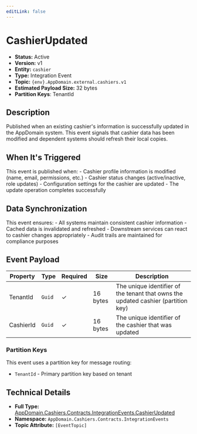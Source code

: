 ```yaml
---
editLink: false
---
```


# CashierUpdated

-   **Status:** Active
-   **Version:** v1
-   **Entity:** `cashier`
-   **Type:** Integration Event
-   **Topic:** `{env}.AppDomain.external.cashiers.v1`
-   **Estimated Payload Size:** 32 bytes
-   **Partition Keys**: TenantId

## Description

Published when an existing cashier's information is successfully updated in the AppDomain system. This event signals that cashier data
has been modified and dependent systems should refresh their local copies.

## When It's Triggered

This event is published when: - Cashier profile information is modified (name, email, permissions, etc.) - Cashier status changes (active/inactive, role updates) - Configuration settings for the cashier are updated - The update operation completes successfully

## Data Synchronization

This event ensures: - All systems maintain consistent cashier information - Cached data is invalidated and refreshed - Downstream services can react to cashier changes appropriately - Audit trails are maintained for compliance purposes

## Event Payload

| Property  | Type   | Required | Size     | Description                                                                       |
| --------- | ------ | -------- | -------- | --------------------------------------------------------------------------------- |
| TenantId  | `Guid` | ✓        | 16 bytes | The unique identifier of the tenant that owns the updated cashier (partition key) |
| CashierId | `Guid` | ✓        | 16 bytes | The unique identifier of the cashier that was updated                             |

### Partition Keys

This event uses a partition key for message routing:

-   `TenantId` - Primary partition key based on tenant

## Technical Details

-   **Full Type:** [AppDomain.Cashiers.Contracts.IntegrationEvents.CashierUpdated](https://[github.url.from.config.com]/AppDomain/Cashiers/Contracts/IntegrationEvents/CashierUpdated.cs)
-   **Namespace:** `AppDomain.Cashiers.Contracts.IntegrationEvents`
-   **Topic Attribute:** `[EventTopic]`
